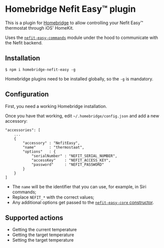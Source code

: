# Homebridge Nefit Easy™ plugin

This is a plugin for [Homebridge](https://github.com/nfarina/homebridge) to allow controlling your Nefit Easy™ thermostat through iOS' HomeKit.

Uses the [`nefit-easy-commands`](https://github.com/robertklep/nefit-easy-commands) module under the hood to communicate with the Nefit backend.

## Installation

```
$ npm i homebridge-nefit-easy -g
```

Homebridge plugins need to be installed globally, so the `-g` is mandatory.

## Configuration

First, you need a working Homebridge installation.

Once you have that working, edit `~/.homebridge/config.json` and add a new accessory:

```
"accessories": [
    ...
    {
        "accessory" : "NefitEasy",
        "name"      : "thermostaat",
        "options"   : {
            "serialNumber" : "NEFIT_SERIAL_NUMBER",
            "accessKey"    : "NEFIT_ACCESS_KEY",
            "password"     : "NEFIT_PASSWORD"
        }
    }
]
```

* The `name` will be the identifier that you can use, for example, in Siri commands;
* Replace `NEFIT_*` with the correct values;
* Any additional options get passed to the [`nefit-easy-core` constructor](https://github.com/robertklep/nefit-easy-core#constructor).

## Supported actions

* Getting the current temperature
* Getting the target temperature
* Setting the target temperature
